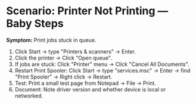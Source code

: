 # Scenario: Printer Not Printing — Baby Steps

**Symptom:** Print jobs stuck in queue.

1. Click Start → type "Printers & scanners" → Enter.  
2. Click the printer → Click "Open queue".  
3. If jobs are stuck: Click "Printer" menu → Click "Cancel All Documents".  
4. Restart Print Spooler: Click Start → type "services.msc" → Enter → find "Print Spooler" → Right click → Restart.
5. Test: Print a small test page from Notepad → File → Print.
6. Document: Note driver version and whether device is local or networked.
